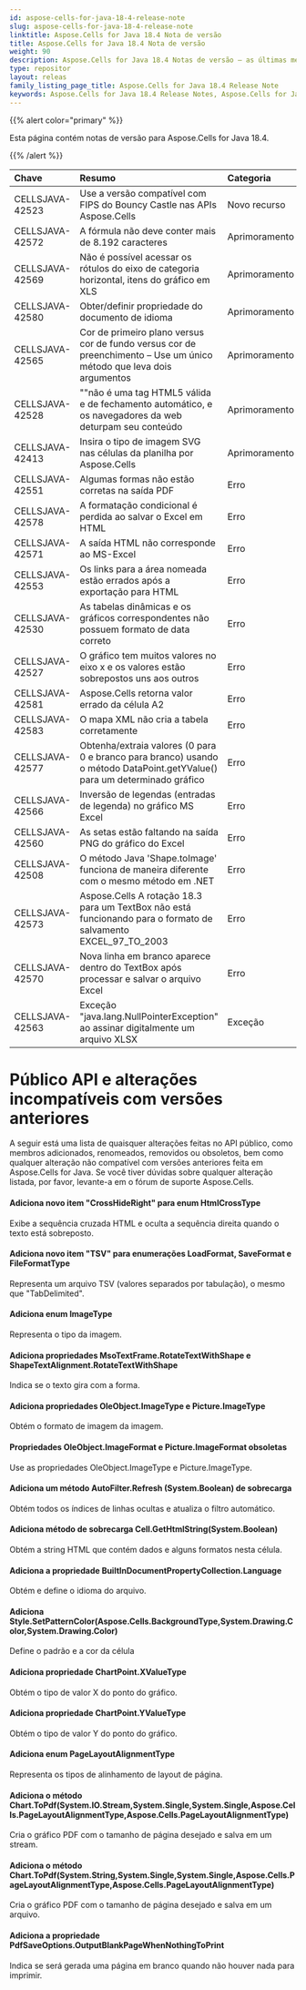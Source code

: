 ```yaml
---
id: aspose-cells-for-java-18-4-release-note
slug: aspose-cells-for-java-18-4-release-note
linktitle: Aspose.Cells for Java 18.4 Nota de versão
title: Aspose.Cells for Java 18.4 Nota de versão
weight: 90
description: Aspose.Cells for Java 18.4 Notas de versão – as últimas melhorias, novos recursos e correções
type: repositor
layout: releas
family_listing_page_title: Aspose.Cells for Java 18.4 Release Note
keywords: Aspose.Cells for Java 18.4 Release Notes, Aspose.Cells for Java 18.4 updates and fixe
---
```

{{% alert color="primary" %}} 

Esta página contém notas de versão para Aspose.Cells for Java 18.4.

{{% /alert %}} 

|**Chave**|**Resumo**|**Categoria**|
| :- | :- | :- |
|CELLSJAVA-42523|Use a versão compatível com FIPS do Bouncy Castle nas APIs Aspose.Cells|Novo recurso|
|CELLSJAVA-42572|A fórmula não deve conter mais de 8.192 caracteres|Aprimoramento|
|CELLSJAVA-42569|Não é possível acessar os rótulos do eixo de categoria horizontal, itens do gráfico em XLS|Aprimoramento|
|CELLSJAVA-42580|Obter/definir propriedade do documento de idioma|Aprimoramento|
|CELLSJAVA-42565|Cor de primeiro plano versus cor de fundo versus cor de preenchimento – Use um único método que leva dois argumentos|Aprimoramento|
|CELLSJAVA-42528|"<Font>"não é uma tag HTML5 válida e de fechamento automático, e os navegadores da web deturpam seu conteúdo|Aprimoramento|
|CELLSJAVA-42413|Insira o tipo de imagem SVG nas células da planilha por Aspose.Cells|Aprimoramento|
|CELLSJAVA-42551|Algumas formas não estão corretas na saída PDF|Erro|
|CELLSJAVA-42578|A formatação condicional é perdida ao salvar o Excel em HTML|Erro|
|CELLSJAVA-42571|A saída HTML não corresponde ao MS-Excel|Erro|
|CELLSJAVA-42553|Os links para a área nomeada estão errados após a exportação para HTML|Erro|
|CELLSJAVA-42530|As tabelas dinâmicas e os gráficos correspondentes não possuem formato de data correto|Erro|
|CELLSJAVA-42527|O gráfico tem muitos valores no eixo x e os valores estão sobrepostos uns aos outros|Erro|
|CELLSJAVA-42581|Aspose.Cells retorna valor errado da célula A2|Erro|
|CELLSJAVA-42583|O mapa XML não cria a tabela corretamente|Erro|
|CELLSJAVA-42577|Obtenha/extraia valores (0 para 0 e branco para branco) usando o método DataPoint.getYValue() para um determinado gráfico|Erro|
|CELLSJAVA-42566|Inversão de legendas (entradas de legenda) no gráfico MS Excel|Erro|
|CELLSJAVA-42560|As setas estão faltando na saída PNG do gráfico do Excel|Erro|
|CELLSJAVA-42508|O método Java 'Shape.toImage' funciona de maneira diferente com o mesmo método em .NET|Erro|
|CELLSJAVA-42573|Aspose.Cells A rotação 18.3 para um TextBox não está funcionando para o formato de salvamento EXCEL_97_TO_2003|Erro|
|CELLSJAVA-42570|Nova linha em branco aparece dentro do TextBox após processar e salvar o arquivo Excel|Erro|
|CELLSJAVA-42563|Exceção "java.lang.NullPointerException" ao assinar digitalmente um arquivo XLSX|Exceção|
#  **Público API e alterações incompatíveis com versões anteriores**
A seguir está uma lista de quaisquer alterações feitas no API público, como membros adicionados, renomeados, removidos ou obsoletos, bem como qualquer alteração não compatível com versões anteriores feita em Aspose.Cells for Java. Se você tiver dúvidas sobre qualquer alteração listada, por favor, levante-a em o fórum de suporte Aspose.Cells.
####  **Adiciona novo item "CrossHideRight" para enum HtmlCrossType**
Exibe a sequência cruzada HTML e oculta a sequência direita quando o texto está sobreposto.
####  **Adiciona novo item "TSV" para enumerações LoadFormat, SaveFormat e FileFormatType**
Representa um arquivo TSV (valores separados por tabulação), o mesmo que "TabDelimited".
####  **Adiciona enum ImageType**
Representa o tipo da imagem.
####  **Adiciona propriedades MsoTextFrame.RotateTextWithShape e ShapeTextAlignment.RotateTextWithShape**
Indica se o texto gira com a forma.
####  **Adiciona propriedades OleObject.ImageType e Picture.ImageType**
Obtém o formato de imagem da imagem.
####  **Propriedades OleObject.ImageFormat e Picture.ImageFormat obsoletas**
Use as propriedades OleObject.ImageType e Picture.ImageType.
####  **Adiciona um método AutoFilter.Refresh (System.Boolean) de sobrecarga**
Obtém todos os índices de linhas ocultas e atualiza o filtro automático.
####  **Adiciona método de sobrecarga Cell.GetHtmlString(System.Boolean)**
Obtém a string HTML que contém dados e alguns formatos nesta célula.
####  **Adiciona a propriedade BuiltInDocumentPropertyCollection.Language**
Obtém e define o idioma do arquivo.
####  **Adiciona Style.SetPatternColor(Aspose.Cells.BackgroundType,System.Drawing.Color,System.Drawing.Color)**
Define o padrão e a cor da célula
####  **Adiciona propriedade ChartPoint.XValueType**
Obtém o tipo de valor X do ponto do gráfico.
####  **Adiciona propriedade ChartPoint.YValueType**
Obtém o tipo de valor Y do ponto do gráfico.
####  **Adiciona enum PageLayoutAlignmentType**
Representa os tipos de alinhamento de layout de página.
####  **Adiciona o método Chart.ToPdf(System.IO.Stream,System.Single,System.Single,Aspose.Cells.PageLayoutAlignmentType,Aspose.Cells.PageLayoutAlignmentType)**
Cria o gráfico PDF com o tamanho de página desejado e salva em um stream.
####  **Adiciona o método Chart.ToPdf(System.String,System.Single,System.Single,Aspose.Cells.PageLayoutAlignmentType,Aspose.Cells.PageLayoutAlignmentType)**
Cria o gráfico PDF com o tamanho de página desejado e salva em um arquivo.
####  **Adiciona a propriedade PdfSaveOptions.OutputBlankPageWhenNothingToPrint**
Indica se será gerada uma página em branco quando não houver nada para imprimir.
